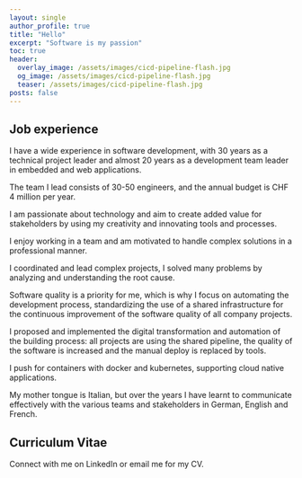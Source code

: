 ```yaml
---
layout: single
author_profile: true
title: "Hello"
excerpt: "Software is my passion"
toc: true
header:
  overlay_image: /assets/images/cicd-pipeline-flash.jpg
  og_image: /assets/images/cicd-pipeline-flash.jpg
  teaser: /assets/images/cicd-pipeline-flash.jpg
posts: false
---
```

## Job experience
I have a wide experience in software development, with 30 years as a technical project leader and almost 20 years as a development team leader in embedded and web applications.

The team I lead consists of 30-50 engineers, and the annual budget is CHF 4 million per year.

I am passionate about technology and aim to create added value for stakeholders by using my creativity and innovating tools and processes.

I enjoy working in a team and am motivated to handle complex solutions in a professional manner.

I coordinated and lead complex projects, I solved many problems by analyzing and understanding the root cause.

Software quality is a priority for me, which is why I focus on automating the development process, standardizing the use of a shared infrastructure for the continuous improvement of the software quality of all company projects.

I proposed and implemented the digital transformation and automation of the building process: all projects are using the shared pipeline, the quality of the software is increased and the manual deploy is replaced by tools. 

I push for containers with docker and kubernetes, supporting cloud native applications.

My mother tongue is Italian, but over the years I have learnt to communicate effectively with the various teams and stakeholders in German, English and French.

## Curriculum Vitae
Connect with me on LinkedIn or email me for my CV.
